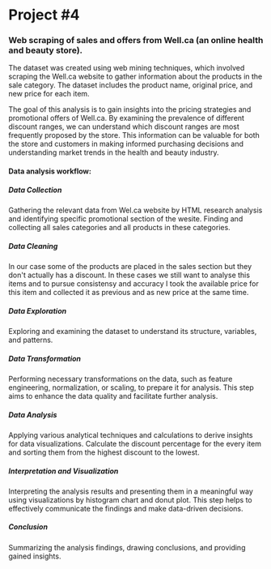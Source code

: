 # Project #4 

### Web scraping of sales and offers from Well.ca (an online health and beauty store).

The dataset was created using web mining techniques, which involved scraping the Well.ca website to gather information about the products in 
the sale category. The dataset includes the product name, original price, and new price for each item.

The goal of this analysis is to gain insights into the pricing strategies and promotional offers of Well.ca. 
By examining the prevalence of different discount ranges, we can understand which discount ranges are most frequently proposed by the store. 
This information can be valuable for both the store and customers in making informed purchasing decisions and understanding market 
trends in the health and beauty industry.

#### Data analysis workflow:


##### Data Collection
Gathering the relevant data from Wel.ca website by HTML research analysis and identifying specific promotional section of the wesite.
Finding and collecting all sales categories and all products in these categories.

  
##### Data Cleaning 
In our case some of the products are placed in the sales section but they don't actually has a discount. In these cases we still want to analyse this items and to pursue consistensy and accuracy I took the available price for this item and collected it as previous and as new price at the same time.


##### Data Exploration 
Exploring and examining the dataset to understand its structure, variables, and patterns. 


##### Data Transformation 
Performing necessary transformations on the data, such as feature engineering, normalization, or scaling, to prepare it for analysis. This step aims to enhance the data quality and facilitate further analysis.


##### Data Analysis 
Applying various analytical techniques and calculations to derive insights for data visualizations. 
Calculate the discount percentage for the every item and sorting them from the highest discount to the lowest.


##### Interpretation and Visualization
Interpreting the analysis results and presenting them in a meaningful way using visualizations by histogram chart and donut plot. This step helps to effectively communicate the findings and make data-driven decisions.

##### Conclusion
Summarizing the analysis findings, drawing conclusions, and providing gained insights. 
